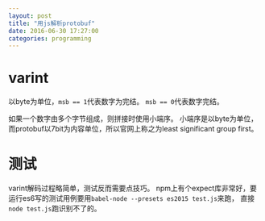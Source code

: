 ```yaml
---
layout: post
title: "用js解析protobuf"
date: 2016-06-30 17:27:00
categories: programming
---
```


# varint

以byte为单位，`msb == 1`代表数字为完结。
`msb == 0`代表数字完结。

如果一个数字由多个字节组成，则拼接时使用小端序。
小端序是以byte为单位，而protobuf以7bit为内容单位，所以官网上称之为least significant group first。

# 测试
varint解码过程略简单，测试反而需要点技巧。
npm上有个expect库非常好，要运行es6写的测试用例要用`babel-node --presets es2015 test.js`来跑，
直接`node test.js`跑识别不了的。